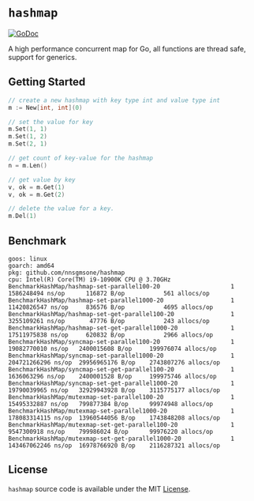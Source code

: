 # `hashmap`
[![GoDoc](https://godoc.org/github.com/nnsgmsone/hashmap?status.svg)](https://godoc.org/github.com/nnsgmsone/hashmap)

A high performance concurrent map for Go, all functions are thread safe, support for generics.

## Getting Started

```go
// create a new hashmap with key type int and value type int
m := New[int, int](0)

// set the value for key
m.Set(1, 1)
m.Set(1, 2)
m.Set(2, 1)

// get count of key-value for the hashmap
n = m.Len()

// get value by key
v, ok = m.Get(1)
v, ok = m.Get(2)

// delete the value for a key.
m.Del(1)
```

## Benchmark

```
goos: linux
goarch: amd64
pkg: github.com/nnsgmsone/hashmap
cpu: Intel(R) Core(TM) i9-10900K CPU @ 3.70GHz
BenchmarkHashMap/hashmap-set-parallel100-20         	       1	1586248494 ns/op	  116872 B/op	     	561 allocs/op
BenchmarkHashMap/hashmap-set-parallel1000-20        	       1	11420826547 ns/op	  836576 B/op	    	4695 allocs/op
BenchmarkHashMap/hashmap-set-get-parallel100-20     	       1	3255109261 ns/op	   47776 B/op	     	243 allocs/op
BenchmarkHashMap/hashmap-set-get-parallel1000-20    	       1	17511975838 ns/op	  620832 B/op	    	2966 allocs/op
BenchmarkHashMap/syncmap-set-parallel100-20         	       1	19082770010 ns/op	2400015608 B/op		199976074 allocs/op
BenchmarkHashMap/syncmap-set-parallel1000-20        	       1	204721266296 ns/op	29956965176 B/op	2743807276 allocs/op
BenchmarkHashMap/syncmap-set-get-parallel100-20     	       1	1636063296 ns/op	2400001528 B/op		199975746 allocs/op
BenchmarkHashMap/syncmap-set-get-parallel1000-20    	       1	19790039965 ns/op	32929943928 B/op	3115775177 allocs/op
BenchmarkHashMap/mutexmap-set-parallel100-20        	       1	15495332887 ns/op	799877384 B/op		99974948 allocs/op
BenchmarkHashMap/mutexmap-set-parallel1000-20       	       1	178083314115 ns/op	13960544056 B/op	1743848208 allocs/op
BenchmarkHashMap/mutexmap-set-get-parallel100-20    	       1	9547300918 ns/op	799986024 B/op		99976220 allocs/op
BenchmarkHashMap/mutexmap-set-get-parallel1000-20   	       1	143467062246 ns/op	16978766920 B/op	2116287321 allocs/op
```

## License

`hashmap` source code is available under the MIT [License](/LICENSE).
